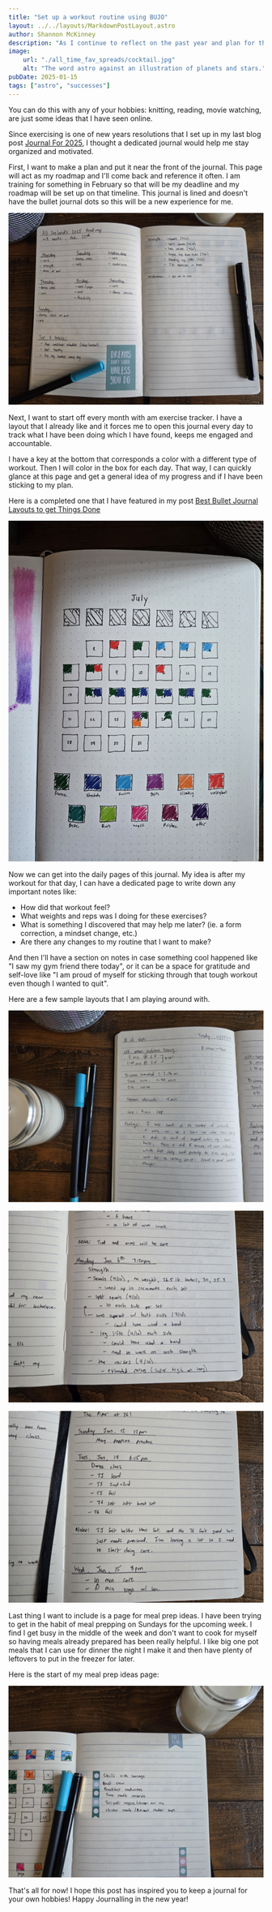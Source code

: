 ```yaml
---
title: "Set up a workout routine using BUJO"
layout: ../../layouts/MarkdownPostLayout.astro
author: Shannon McKinney
description: "As I continue to reflect on the past year and plan for the year to come, I find myself looking back at old journals and finding the pages I liked and that worked for me. One idea that I liked in the past was setting up a workout journal. This journal is specifically for my hobby: working out. This keeps it separate from my daily journal and leaves me with more space in my daily journal so I don't have to replace it so often because I ran out of pages."
image:
    url: "./all_time_fav_spreads/cocktail.jpg"
    alt: "The word astro against an illustration of planets and stars."
pubDate: 2025-01-15
tags: ["astro", "successes"]
---
```


You can do this with any of your hobbies: knitting, reading, movie watching, are just some ideas that I have seen online. 

Since exercising is one of new years resolutions that I set up in my last blog post [Journal For 2025](https://blog-posts-dhm.pages.dev/posts/journal_for_2025/), I thought a dedicated journal would help me stay organized and motivated.

First, I want to make a plan and put it near the front of the journal. This page will act as my roadmap and I'll come back and reference it often. I am training for something in February so that will be my deadline and my roadmap will be set up on that timeline. This journal is lined and doesn't have the bullet journal dots so this will be a new experience for me. 

![Workout Roadmap](./workout/roadmap.jpg)

Next, I want to start off every month with am exercise tracker. I have a layout that I already like and it forces me to open this journal every day to track what I have been doing which I have found, keeps me engaged and accountable. 

I have a key at the bottom that corresponds a color with a different type of workout. Then I will color in the box for each day. That way, I can quickly glance at this page and get a general idea of my progress and if I have been sticking to my plan. 

Here is a completed one that I have featured in my post [Best Bullet Journal Layouts to get Things Done](https://blog-posts-dhm.pages.dev/posts/best_bullet_layouts/)

![Themed Tracker](./workout/exercise_tracker.jpg)


Now we can get into the daily pages of this journal. My idea is after my workout for that day, I can have a dedicated page to write down any important notes like:
- How did that workout feel?
- What weights and reps was I doing for these exercises? 
- What is something I discovered that may help me later? (ie. a form correction, a mindset change, etc.)
- Are there any changes to my routine that I want to make? 

And then I'll have a section on notes in case something cool happened like "I saw my gym friend there today", or it can be a space for gratitude and self-love like "I am proud of myself for sticking through that tough workout even though I wanted to quit". 

Here are a few sample layouts that I am playing around with. 

![Daily page 1](./workout/daily1.jpg)


![Daily page 2](./workout/daily2.jpg)


![Daily page 3](./workout/daily3.jpg)


Last thing I want to include is a page for meal prep ideas. I have been trying to get in the habit of meal prepping on Sundays for the upcoming week. I find I get busy in the middle of the week and don't want to cook for myself so having meals already prepared has been really helpful. I like big one pot meals that I can use for dinner the night I make it and then have plenty of leftovers to put in the freezer for later. 

Here is the start of my meal prep ideas page: 

![Meal Prep Page](./workout/meal_prep.jpg)

That's all for now! I hope this post has inspired you to keep a journal for your own hobbies! Happy Journalling in the new year! 
